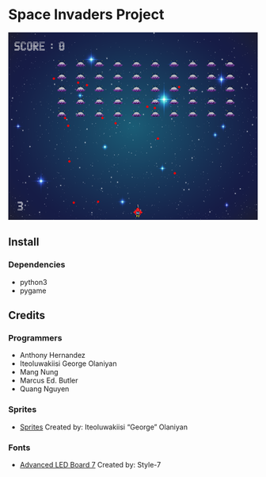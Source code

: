 # Space Invaders Project

![](readme_assets/gameplay.png)

## Install
### Dependencies
- python3
- pygame

## Credits
### Programmers
- Anthony Hernandez
- Iteoluwakiisi George Olaniyan
- Mang Nung
- Marcus Ed. Butler
- Quang Nguyen

### Sprites
- [Sprites](Assets/Sprite_sheet.png) Created by: Iteoluwakiisi “George” Olaniyan

### Fonts
- [Advanced LED Board 7](https://www.1001fonts.com/advanced-led-board-7-font.html) Created by: Style-7
